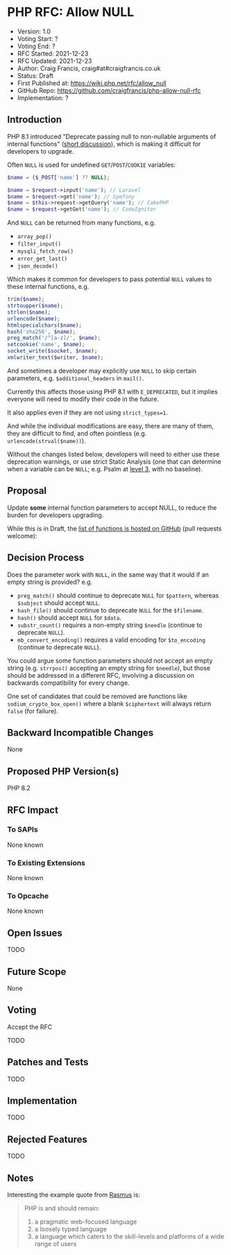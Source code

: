 # PHP RFC: Allow NULL

* Version: 1.0
* Voting Start: ?
* Voting End: ?
* RFC Started: 2021-12-23
* RFC Updated: 2021-12-23
* Author: Craig Francis, craig#at#craigfrancis.co.uk
* Status: Draft
* First Published at: https://wiki.php.net/rfc/allow_null
* GitHub Repo: https://github.com/craigfrancis/php-allow-null-rfc
* Implementation: ?

## Introduction

PHP 8.1 introduced "Deprecate passing null to non-nullable arguments of internal functions" ([short discussion](https://externals.io/message/112327)), which is making it difficult for developers to upgrade.

Often `NULL` is used for undefined `GET`/`POST`/`COOKIE` variables:

```php
$name = ($_POST['name'] ?? NULL);

$name = $request->input('name'); // Laravel
$name = $request->get('name'); // Symfony
$name = $this->request->getQuery('name'); // CakePHP
$name = $request->getGet('name'); // CodeIgniter
```

And `NULL` can be returned from many functions, e.g.

* `array_pop()`
* `filter_input()`
* `mysqli_fetch_row()`
* `error_get_last()`
* `json_decode()`

Which makes it common for developers to pass potential `NULL` values to these internal functions, e.g.

```php
trim($name);
strtoupper($name);
strlen($name);
urlencode($name);
htmlspecialchars($name);
hash('sha256', $name);
preg_match('/^[a-z]/', $name);
setcookie('name', $name);
socket_write($socket, $name);
xmlwriter_text($writer, $name);
```

And sometimes a developer may explicitly use `NULL` to skip certain parameters, e.g. `$additional_headers` in `mail()`.

Currently this affects those using PHP 8.1 with `E_DEPRECATED`, but it implies everyone will need to modify their code in the future.

It also applies even if they are not using `strict_types=1`.

And while the individual modifications are easy, there are many of them, they are difficult to find, and often pointless (e.g. `urlencode(strval($name))`).

Without the changes listed below, developers will need to either use these deprecation warnings, or use strict Static Analysis (one that can determine when a variable can be `NULL`; e.g. Psalm at [level 3](https://psalm.dev/docs/running_psalm/error_levels/), with no baseline).

## Proposal

Update **some** internal function parameters to accept NULL, to reduce the burden for developers upgrading.

While this is in Draft, the [list of functions is hosted on GitHub](https://github.com/craigfrancis/php-allow-null-rfc/blob/main/functions-change.md) (pull requests welcome):

## Decision Process

Does the parameter work with `NULL`, in the same way that it would if an empty string is provided? e.g.

- `preg_match()` should continue to deprecate `NULL` for `$pattern`, whereas `$subject` should accept `NULL`.
- `hash_file()` should continue to deprecate `NULL` for the `$filename`.
- `hash()` should accept `NULL` for `$data`.
- `substr_count()` requires a non-empty string `$needle` (continue to deprecate `NULL`).
- `mb_convert_encoding()` requires a valid encoding for `$to_encoding` (continue to deprecate `NULL`).

You could argue some function parameters should not accept an empty string (e.g. `strrpos()` accepting an empty string for `$needle`), but those should be addressed in a different RFC, involving a discussion on backwards compatibility for every change.

One set of candidates that could be removed are functions like `sodium_crypto_box_open()` where a blank `$ciphertext` will always return `false` (for failure).

## Backward Incompatible Changes

None

## Proposed PHP Version(s)

PHP 8.2

## RFC Impact

### To SAPIs

None known

### To Existing Extensions

None known

### To Opcache

None known

## Open Issues

TODO

## Future Scope

None

## Voting

Accept the RFC

TODO

## Patches and Tests

TODO

## Implementation

TODO

## Rejected Features

TODO

## Notes

Interesting the example quote from [Rasmus](http://news.php.net/php.internals/71525) is:

> PHP is and should remain:
> 1) a pragmatic web-focused language
> 2) a loosely typed language
> 3) a language which caters to the skill-levels and platforms of a wide range of users
